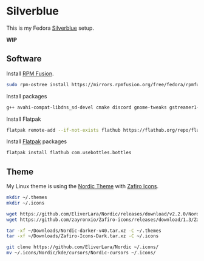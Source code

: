 # Silverblue

This is my Fedora [Silverblue](https://silverblue.fedoraproject.org) setup.

**WIP**

## Software

Install [RPM Fusion](https://rpmfusion.org).

```sh
sudo rpm-ostree install https://mirrors.rpmfusion.org/free/fedora/rpmfusion-free-release-$(rpm -E %fedora).noarch.rpm https://mirrors.rpmfusion.org/nonfree/fedora/rpmfusion-nonfree-release-$(rpm -E %fedora).noarch.rpm
```
Install packages

```sh
g++ avahi-compat-libdns_sd-devel cmake discord gnome-tweaks gstreamer1-devel gstreamer1-libav gstreamer1-plugins-base-devel htop libplist-devel make neofetch openssl-devel steam wine
```

Install Flatpak

```sh
flatpak remote-add --if-not-exists flathub https://flathub.org/repo/flathub.flatpakrepo
```

Install [Flatpak](https://www.flatpak.org) packages

```sh
flatpak install flathub com.usebottles.bottles
```

## Theme

My Linux theme is using the [Nordic Theme](https://github.com/EliverLara/Nordic) with [Zafiro Icons](https://github.com/zayronxio/Zafiro-icons).

```sh
mkdir ~/.themes
mkdir ~/.icons

wget https://github.com/EliverLara/Nordic/releases/download/v2.2.0/Nordic-darker-v40.tar.xz -P ~/Downloads/Nordic-darker-v40.tar.xz
wget https://github.com/zayronxio/Zafiro-icons/releases/download/1.3/Zafiro-Icons-Dark.tar.xz -P ~/Downloads/Zafiro-Icons-Dark.tar.xz 

tar -xf ~/Downloads/Nordic-darker-v40.tar.xz -C ~/.themes
tar -xf ~/Downloads/Zafiro-Icons-Dark.tar.xz -C ~/.icons

git clone https://github.com/EliverLara/Nordic ~/.icons/
mv ~/.icons/Nordic/kde/cursors/Nordic-cursors ~/.icons/
```



